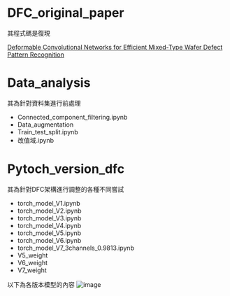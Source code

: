 # DFC_original_paper
其程式碼是復現

[Deformable Convolutional Networks for Efficient Mixed-Type Wafer Defect Pattern Recognition](https://ieeexplore.ieee.org/document/9184890)

# Data_analysis
其為針對資料集進行前處理
- Connected_component_filtering.ipynb
- Data_augmentation
- Train_test_split.ipynb
- 改值域.ipynb

 # Pytoch_version_dfc
其為針對DFC架構進行調整的各種不同嘗試
- torch_model_V1.ipynb
- torch_model_V2.ipynb
- torch_model_V3.ipynb
- torch_model_V4.ipynb
- torch_model_V5.ipynb
- torch_model_V6.ipynb
- torch_model_V7_3channels_0.9813.ipynb
- V5_weight
- V6_weight
- V7_weight

以下為各版本模型的內容
![image](https://github.com/IIRchen/Wafer_classification/assets/144861971/c4288035-57ec-431f-b767-ab1f5ef3c8ba)

